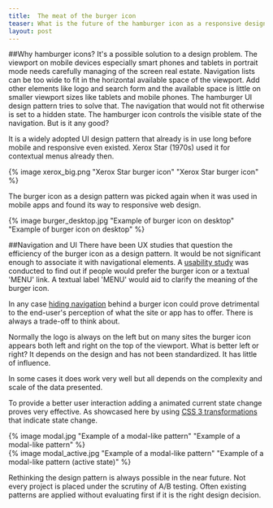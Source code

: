 ```yaml
---
title:  The meat of the burger icon
teaser: What is the future of the hamburger icon as a responsive design pattern? 
layout: post
---
```


##Why hamburger icons?
It's a possible solution to a design problem. The viewport on mobile devices especially smart phones and tablets in portrait mode needs carefully managing of the screen real estate. Navigation lists can be too wide to fit in the horizontal available space of the viewport. Add other elements like logo and search form and the available space is little on smaller viewport sizes like tablets and mobile phones. The hamburger UI design pattern tries to solve that. The navigation that would not fit otherwise is set to a hidden state. The hamburger icon controls the visible state of the navigation. But is it any good?

It is a widely adopted UI design pattern that already is in use long before mobile and responsive even existed. Xerox Star (1970s) used it for contextual menus already then.

{% image xerox_big.png "Xerox Star burger icon" "Xerox Star burger icon" %}

The burger icon as a design pattern was picked again when it was used in mobile apps and found its way to responsive web design.

{% image burger_desktop.jpg "Example of burger icon on desktop" "Example of burger icon on desktop" %}

##Navigation and UI
There have been UX studies that question the efficiency of the burger icon as a design pattern. It would be not significant enough to associate it with navigational elements. A [usability study](http://exisweb.net/menu-eats-hamburger) was conducted to find out if people would prefer the burger icon or a textual 'MENU' link. A textual label 'MENU' would aid to clarify the meaning of the burger icon.

In any case [hiding navigation](http://thenextweb.com/dd/2014/04/08/ux-designers-side-drawer-navigation-costing-half-user-engagement/) behind a burger icon could prove detrimental to the end-user's perception of what the site or app has to offer. There is always a trade-off to think about.

Normally the logo is always on the left but on many sites the burger icon appears both left and right on the top of the viewport. What is better left or right? It depends on the design and has not been standardized. It has little of influence.

In some cases it does work very well but all depends on the complexity and scale of the data presented.

To provide a better user interaction adding a animated current state change proves very effective. As showcased here by using [CSS 3 transformations](http://sarasoueidan.com/blog/navicon-transformicons/) that indicate state change. 

<div class="inline-image">
{% image modal.jpg "Example of a modal-like pattern" "Example of a modal-like pattern" %}
</div>
<div class="inline-image">
{% image modal_active.jpg "Example of a modal-like pattern" "Example of a modal-like  pattern (active state)" %}
</div>

Rethinking the design pattern is always possible in the near future. Not every project is placed under the scrutiny of A/B testing. Often existing patterns are applied without evaluating first if it is the right design decision.
